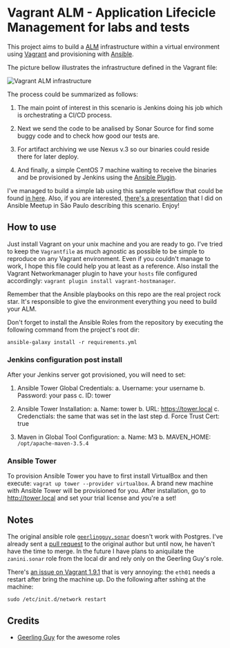 # Vagrant ALM - Application Lifecicle Management for labs and tests

This project aims to build a [ALM](https://en.wikipedia.org/wiki/Application_lifecycle_management) infrastructure within a virtual environment using [Vagrant](https://www.vagrantup.com/) and provisioning with [Ansible](https://www.ansible.com/).

The picture bellow illustrates the infrastructure defined in the Vagrant file:

![Vagrant ALM infrastructure](https://raw.githubusercontent.com/ricardozanini/vagrant-alm/master/infrastructure_view.png)

The process could be summarized as follows:

1. The main point of interest in this scenario is Jenkins doing his job which is orchestrating a CI/CD process.

2. Next we send the code to be analised by Sonar Source for find some buggy code and to check how good our tests are.

3. For artifact archiving we use Nexus v.3 so our binaries could reside there for later deploy.

4. And finally, a simple CentOS 7 machine waiting to receive the binaries and be provisioned by Jenkins using the [Ansible Plugin](https://wiki.jenkins.io/display/JENKINS/Ansible+Plugin).

I've managed to build a simple lab using this sample workflow that could be found [in here](https://github.com/ricardozanini/soccer-stats). Also, if you are interested, [there's a presentation](https://docs.google.com/presentation/d/1sXz5b_PX6wuhpXJqanXD3Sk-AMdL4SV_J628pr7Ccwc/edit?usp=sharing) that I did on Ansible Meetup in São Paulo describing this scenario. Enjoy!

## How to use

Just install Vagrant on your unix machine and you are ready to go. I've tried to keep the `Vagrantfile` as much agnostic as possible to be simple to reproduce on any Vagrant environment. Even if you couldn't manage to work, I hope this file could help you at least as a reference. Also install the Vagrant Networkmanager plugin to have your `hosts` file configured accordingly: `vagrant plugin install vagrant-hostmanager`.

Remember that the Ansible playbooks on this repo are the real project rock star. It's responsible to give the environment everything you need to build your ALM.

Don't forget to install the Ansible Roles from the repository by executing the following command from the project's root dir:

`ansible-galaxy install -r requirements.yml`

### Jenkins configuration post install

After your Jenkins server got provisioned, you will need to set:

1. Ansible Tower Global Credentials:
   a. Username: your username
   b. Password: your pass
   c. ID: tower

2. Ansible Tower Installation:
   a. Name: tower
   b. URL: https://tower.local
   c. Credenctials: the same that was set in the last step
   d. Force Trust Cert: true

3. Maven in Global Tool Configuration:
   a. Name: M3
   b. MAVEN_HOME: `/opt/apache-maven-3.5.4`

### Ansible Tower

To provision Ansible Tower you have to first install VirtualBox and then execute: `vagrat up tower --provider virtualbox`. A brand new machine with Ansible Tower will be provisioned for you. After installation, go to  http://tower.local and set your trial license and you're a set!

## Notes

The original ansible role [`geerlingguy.sonar`](https://github.com/geerlingguy/ansible-role-sonar) doesn't work with Postgres. I've already sent a [pull request](https://github.com/geerlingguy/ansible-role-sonar/pull/32) to the original author but until now, he haven't have the time to merge. In the future I have plans to aniquilate the `zanini.sonar` role from the local dir and rely only on the Geerling Guy's role.

There's [an issue on Vagrant 1.9.1](https://github.com/mitchellh/vagrant/issues/8166) that is very annoying: the `eth01` needs a restart after bring the machine up. Do the following after sshing at the machine:

`sudo /etc/init.d/network restart`

## Credits

- [Geerling Guy](https://github.com/geerlingguy) for the awesome roles
